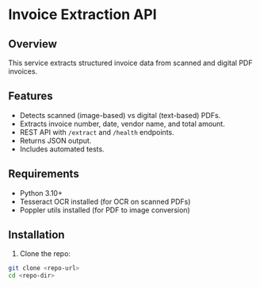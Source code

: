 # Invoice Extraction API

## Overview

This service extracts structured invoice data from scanned and digital PDF invoices.

## Features

- Detects scanned (image-based) vs digital (text-based) PDFs.
- Extracts invoice number, date, vendor name, and total amount.
- REST API with `/extract` and `/health` endpoints.
- Returns JSON output.
- Includes automated tests.

## Requirements

- Python 3.10+
- Tesseract OCR installed (for OCR on scanned PDFs)
- Poppler utils installed (for PDF to image conversion)

## Installation

1. Clone the repo:

```bash
git clone <repo-url>
cd <repo-dir>